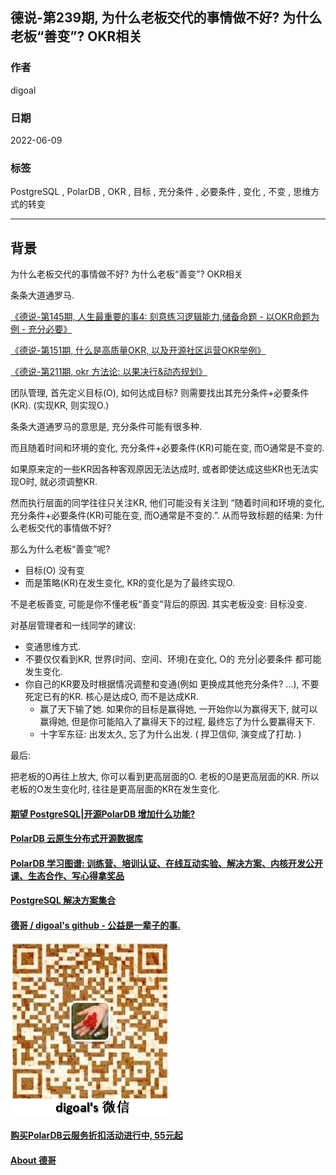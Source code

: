 ## 德说-第239期, 为什么老板交代的事情做不好? 为什么老板“善变”? OKR相关   
                                                                
### 作者                                                                
digoal                                                                
                                                                
### 日期                                                                
2022-06-09                                                     
                                                                
### 标签                                                                
PostgreSQL , PolarDB , OKR , 目标 , 充分条件 , 必要条件 , 变化 , 不变 , 思维方式的转变                                                  
                                                                
----                                                  
                                                                
## 背景      
  
为什么老板交代的事情做不好? 为什么老板“善变”? OKR相关    
  
条条大道通罗马.    
  
[《德说-第145期, 人生最重要的事4: 刻意练习逻辑能力,储备命题 - 以OKR命题为例 - 充分必要》](../202209/20220917_01.md)    
  
[《德说-第151期, 什么是高质量OKR, 以及开源社区运营OKR举例》](../202209/20220929_01.md)   
  
[《德说-第211期, okr 方法论: 以果决行&动态规划》](../202303/20230319_05.md)    
  
团队管理, 首先定义目标(O), 如何达成目标? 则需要找出其充分条件+必要条件(KR).  (实现KR, 则实现O.)  
  
条条大道通罗马的意思是, 充分条件可能有很多种.  
  
而且随着时间和环境的变化, 充分条件+必要条件(KR)可能在变, 而O通常是不变的.   
  
如果原来定的一些KR因各种客观原因无法达成时, 或者即使达成这些KR也无法实现O时, 就必须调整KR.    
  
然而执行层面的同学往往只关注KR, 他们可能没有关注到 “随着时间和环境的变化, 充分条件+必要条件(KR)可能在变, 而O通常是不变的.”. 从而导致标题的结果: 为什么老板交代的事情做不好?  
  
那么为什么老板“善变”呢?  
- 目标(O) 没有变  
- 而是策略(KR)在发生变化, KR的变化是为了最终实现O.    
  
不是老板善变, 可能是你不懂老板“善变”背后的原因. 其实老板没变: 目标没变.      
  
对基层管理者和一线同学的建议:   
- 变通思维方式.     
- 不要仅仅看到KR, 世界(时间、空间、环境)在变化, O的 充分|必要条件 都可能发生变化.       
- 你自己的KR要及时根据情况调整和变通(例如 更换成其他充分条件? ...), 不要死定已有的KR. 核心是达成O, 而不是达成KR.      
    - 赢了天下输了她. 如果你的目标是赢得她, 一开始你以为赢得天下, 就可以赢得她, 但是你可能陷入了赢得天下的过程, 最终忘了为什么要赢得天下.        
    - 十字军东征:  出发太久, 忘了为什么出发.   ( 捍卫信仰, 演变成了打劫. )        
  
最后:    
  
把老板的O再往上放大, 你可以看到更高层面的O. 老板的O是更高层面的KR.  所以老板的O发生变化时, 往往是更高层面的KR在发生变化.    
  
  
  
#### [期望 PostgreSQL|开源PolarDB 增加什么功能?](https://github.com/digoal/blog/issues/76 "269ac3d1c492e938c0191101c7238216")
  
  
#### [PolarDB 云原生分布式开源数据库](https://github.com/ApsaraDB "57258f76c37864c6e6d23383d05714ea")
  
  
#### [PolarDB 学习图谱: 训练营、培训认证、在线互动实验、解决方案、内核开发公开课、生态合作、写心得拿奖品](https://www.aliyun.com/database/openpolardb/activity "8642f60e04ed0c814bf9cb9677976bd4")
  
  
#### [PostgreSQL 解决方案集合](../201706/20170601_02.md "40cff096e9ed7122c512b35d8561d9c8")
  
  
#### [德哥 / digoal's github - 公益是一辈子的事.](https://github.com/digoal/blog/blob/master/README.md "22709685feb7cab07d30f30387f0a9ae")
  
  
![digoal's wechat](../pic/digoal_weixin.jpg "f7ad92eeba24523fd47a6e1a0e691b59")
  
  
#### [购买PolarDB云服务折扣活动进行中, 55元起](https://www.aliyun.com/activity/new/polardb-yunparter?userCode=bsb3t4al "e0495c413bedacabb75ff1e880be465a")
  
  
#### [About 德哥](https://github.com/digoal/blog/blob/master/me/readme.md "a37735981e7704886ffd590565582dd0")
  
